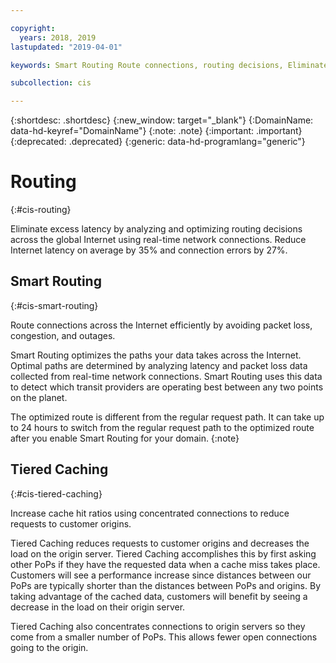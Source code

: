 ```yaml
---

copyright:
  years: 2018, 2019
lastupdated: "2019-04-01"

keywords: Smart Routing Route connections, routing decisions, Eliminate excess latency

subcollection: cis

---
```


{:shortdesc: .shortdesc}
{:new_window: target="_blank"}
{:DomainName: data-hd-keyref="DomainName"}
{:note: .note}
{:important: .important}
{:deprecated: .deprecated}
{:generic: data-hd-programlang="generic"}

# Routing
{:#cis-routing}

Eliminate excess latency by analyzing and optimizing routing decisions across the global Internet using real-time network connections. Reduce Internet latency on average by 35% and connection errors by 27%.

## Smart Routing
{:#cis-smart-routing}

Route connections across the Internet efficiently by avoiding packet loss, congestion, and outages.

Smart Routing optimizes the paths your data takes across the Internet. Optimal paths are determined by analyzing latency and packet loss data collected from real-time network connections. Smart Routing uses this data to detect which transit providers are operating best between any two points on the planet.

The optimized route is different from the regular request path. It can take up to 24 hours to switch from the regular request path to the optimized route after you enable Smart Routing for your domain.
{:note}

## Tiered Caching
{:#cis-tiered-caching}

Increase cache hit ratios using concentrated connections to reduce requests to customer origins.

Tiered Caching reduces requests to customer origins and decreases the load on the origin server. Tiered Caching accomplishes this by first asking other PoPs if they have the requested data when a cache miss takes place. Customers will see a performance increase since distances between our PoPs are typically shorter than the distances between PoPs and origins. By taking advantage of the cached data, customers will benefit by seeing a decrease in the load on their origin server.

Tiered Caching also concentrates connections to origin servers so they come from a smaller number of PoPs. This allows fewer open connections going to the origin.
